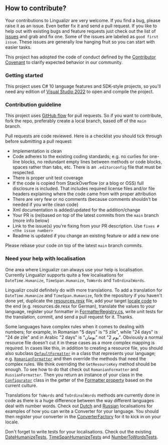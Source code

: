## <a id="how-to-contribute">How to contribute?</a>
Your contributions to Lingualizr are very welcome.
If you find a bug, please raise it as an issue.
Even better fix it and send a pull request.
If you like to help out with existing bugs and feature requests just check out the list of [issues](https://github.com/Lingualizr/Lingualizr/issues) and grab and fix one.
Some of the issues are labeled as `good first issue`. These issues are generally low hanging fruit so you can start with easier tasks.

This project has adopted the code of conduct defined by the [Contributor Covenant](http://contributor-covenant.org/)
to clarify expected behavior in our community. 

### <a id="getting-started">Getting started</a>
This project uses C# 10 language features and SDK-style projects, so you'll need any edition of [Visual Studio 2022](https://www.visualstudio.com/downloads/download-visual-studio-vs) to open and compile the project.

### <a id="contribution-guideline">Contribution guideline</a>
This project uses [GitHub flow](http://scottchacon.com/2011/08/31/github-flow.html) for pull requests.
So if you want to contribute, fork the repo, preferably create a local branch, based off of the `main` branch.

Pull requests are code reviewed. Here is a checklist you should tick through before submitting a pull request:

 - Implementation is clean
 - Code adheres to the existing coding standards; e.g. no curlies for one-line blocks, no redundant empty lines between methods or code blocks, spaces rather than tabs, etc. There is an `.editorconfig` file that must be respected.
 - There is proper unit test coverage
 - If the code is copied from StackOverflow (or a blog or OSS) full disclosure is included. That includes required license files and/or file headers explaining where the code came from with proper attribution
 - There are very few or no comments (because comments shouldn't be needed if you write clean code)
 - Xml documentation is added/updated for the addition/change
 - Your PR is (re)based on top of the latest commits from the `main` branch (more info below)
 - Link to the issue(s) you're fixing from your PR description. Use `fixes #<the issue number>`
 - Readme is updated if you change an existing feature or add a new one

Please rebase your code on top of the latest `main` branch commits.

### <a id="need-your-help-with-localisation">Need your help with localisation</a>
One area where Lingualizr can always use your help is localisation.
Currently Lingualizr supports quite a few localisations for `DateTime.Humanize`, `TimeSpan.Humanize`, `ToWords` and `ToOrdinalWords`.

Lingualizr could definitely do with more translations.
To add a translation for `DateTime.Humanize` and `TimeSpan.Humanize`,
fork the repository if you haven't done yet, duplicate the [resources.resx](https://github.com/Lingualizr/Lingualizr/blob/main/src/Lingualizr/Properties/Resources.resx) file, add your target [locale code](http://msdn.microsoft.com/en-us/library/hh441729.aspx)
to the end (e.g. resources.de.resx for German), translate the values to your language, register your formatter in [FormatterRegistry.cs](https://github.com/Lingualizr/Lingualizr/blob/main/src/Lingualizr/Configuration/FormatterRegistry.cs), write unit tests for the translation, commit, and send a pull request for it. Thanks.

Some languages have complex rules when it comes to dealing with numbers; for example, in Romanian "5 days" is "5 zile", while "24 days" is "24 de zile" and in Arabic "2 days" is "يومان" not "2 يوم".
Obviously a normal resource file doesn't cut it in these cases as a more complex mapping is required.
In cases like this, in addition to creating a resource file, you should also subclass [`DefaultFormatter`](https://github.com/Lingualizr/Lingualizr/blob/main/src/Lingualizr/Localisation/Formatters/DefaultFormatter.cs) in a class that represents your language;
e.g. [`RomanianFormatter`](https://github.com/Lingualizr/Lingualizr/blob/main/src/Lingualizr/Localisation/Formatters/RomanianFormatter.cs) and then override the methods that need the complex rules.
We think overriding the `GetResourceKey` method should be enough.
To see how to do that check out `RomanianFormatter` and `RussianFormatter`.
Then you return an instance of your class in the [`Configurator`](https://github.com/Lingualizr/Lingualizr/blob/main/src/Lingualizr/Configuration/Configurator.cs) class in the getter of the [Formatter property](https://github.com/Lingualizr/Lingualizr/blob/main/src/Lingualizr/Configuration/Configurator.cs) based on the current culture.

Translations for `ToWords` and `ToOrdinalWords` methods are currently done in code as there is a huge difference between the way different languages deal with number words.
Check out [Dutch](https://github.com/Lingualizr/Lingualizr/blob/main/src/Lingualizr/Localisation/NumberToWords/DutchNumberToWordsConverter.cs) and
[Russian](https://github.com/Lingualizr/Lingualizr/blob/main/src/Lingualizr/Localisation/NumberToWords/RussianNumberToWordsConverter.cs) localisations for examples of how you can write a Converter for your language.
You should then register your converter in the [ConverterFactory](https://github.com/Lingualizr/Lingualizr/blob/main/src/Lingualizr/NumberToWordsExtension.cs#L13) for it to kick in on your locale.

Don't forget to write tests for your localisations. Check out the existing [DateHumanizeTests](https://github.com/Lingualizr/Lingualizr/blob/main/src/Lingualizr.Tests.Shared/Localisation/ru-RU/DateHumanizeTests.cs), [TimeSpanHumanizeTests](https://github.com/Lingualizr/Lingualizr/blob/main/src/Lingualizr.Tests.Shared/Localisation/ru-RU/TimeSpanHumanizeTests.cs) and [NumberToWordsTests](https://github.com/Lingualizr/Lingualizr/blob/main/src/Lingualizr.Tests.Shared/Localisation/ru-RU/NumberToWordsTests.cs).
